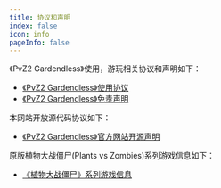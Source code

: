 ```yaml
---
title: 协议和声明
index: false
icon: info
pageInfo: false
---
```

《PvZ2 Gardendless》使用，游玩相关协议和声明如下：

- [《PvZ2 Gardendless》使用协议](Agreement.md)
- [《PvZ2 Gardendless》免责声明](Disclaimer.md)

本网站开放源代码协议如下：

- [《PvZ2 Gardendless》官方网站开源声明](OpenSource.md)

原版植物大战僵尸(Plants vs Zombies)系列游戏信息如下：

- [《植物大战僵尸》系列游戏信息](PvZinfo.md)
